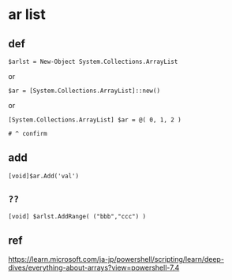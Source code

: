 
# ar list


## def

```
$arlst = New-Object System.Collections.ArrayList
```

or

```
$ar = [System.Collections.ArrayList]::new()
```

or

```
[System.Collections.ArrayList] $ar = @( 0, 1, 2 )

# ^ confirm
```


## add

```
[void]$ar.Add('val')
```


## `??`

```
[void] $arlst.AddRange( ("bbb","ccc") )
```


## ref

https://learn.microsoft.com/ja-jp/powershell/scripting/learn/deep-dives/everything-about-arrays?view=powershell-7.4



